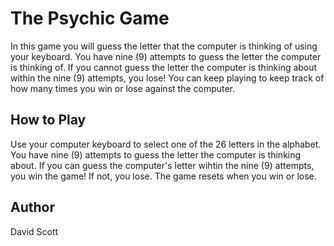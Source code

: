 # The Psychic Game

In this game you will guess the letter that the computer is thinking of using your keyboard. You have nine (9) attempts to guess the letter the computer is thinking of. If you cannot guess the letter the computer is thinking about within the nine (9) attempts, you lose! You can keep playing to keep track of how many times you win or lose against the computer.

## How to Play

Use your computer keyboard to select one of the 26 letters in the alphabet. You have nine (9) attempts to guess the letter the computer is thinking about. If you can guess the computer's letter wihtin the nine (9) attempts, you win the game! If not, you lose. The game resets when you win or lose.

## Author

David Scott